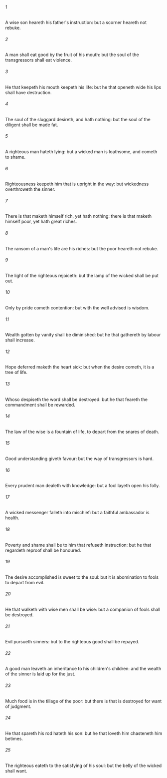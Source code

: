 ###### 1
A wise son heareth his father's instruction: but a scorner heareth not rebuke.

###### 2
A man shall eat good by the fruit of his mouth: but the soul of the transgressors shall eat violence.

###### 3
He that keepeth his mouth keepeth his life: but he that openeth wide his lips shall have destruction.

###### 4
The soul of the sluggard desireth, and hath nothing: but the soul of the diligent shall be made fat.

###### 5
A righteous man hateth lying: but a wicked man is loathsome, and cometh to shame.

###### 6
Righteousness keepeth him that is upright in the way: but wickedness overthroweth the sinner.

###### 7
There is that maketh himself rich, yet hath nothing: there is that maketh himself poor, yet hath great riches.

###### 8
The ransom of a man's life are his riches: but the poor heareth not rebuke.

###### 9
The light of the righteous rejoiceth: but the lamp of the wicked shall be put out.

###### 10
Only by pride cometh contention: but with the well advised is wisdom.

###### 11
Wealth gotten by vanity shall be diminished: but he that gathereth by labour shall increase.

###### 12
Hope deferred maketh the heart sick: but when the desire cometh, it is a tree of life.

###### 13
Whoso despiseth the word shall be destroyed: but he that feareth the commandment shall be rewarded.

###### 14
The law of the wise is a fountain of life, to depart from the snares of death.

###### 15
Good understanding giveth favour: but the way of transgressors is hard.

###### 16
Every prudent man dealeth with knowledge: but a fool layeth open his folly.

###### 17
A wicked messenger falleth into mischief: but a faithful ambassador is health.

###### 18
Poverty and shame shall be to him that refuseth instruction: but he that regardeth reproof shall be honoured.

###### 19
The desire accomplished is sweet to the soul: but it is abomination to fools to depart from evil.

###### 20
He that walketh with wise men shall be wise: but a companion of fools shall be destroyed.

###### 21
Evil pursueth sinners: but to the righteous good shall be repayed.

###### 22
A good man leaveth an inheritance to his children's children: and the wealth of the sinner is laid up for the just.

###### 23
Much food is in the tillage of the poor: but there is that is destroyed for want of judgment.

###### 24
He that spareth his rod hateth his son: but he that loveth him chasteneth him betimes.

###### 25
The righteous eateth to the satisfying of his soul: but the belly of the wicked shall want.

